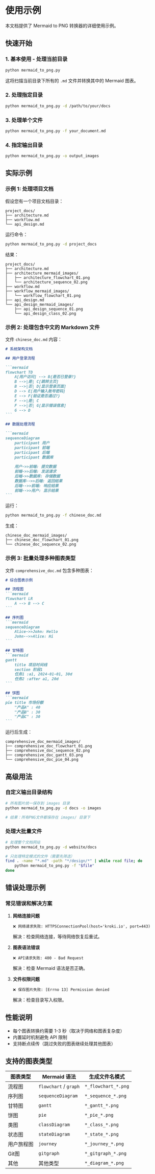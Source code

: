 # 使用示例

本文档提供了 Mermaid to PNG 转换器的详细使用示例。

## 快速开始

### 1. 基本使用 - 处理当前目录

```bash
python mermaid_to_png.py
```

这将扫描当前目录下所有的 `.md` 文件并转换其中的 Mermaid 图表。

### 2. 处理指定目录

```bash
python mermaid_to_png.py -d /path/to/your/docs
```

### 3. 处理单个文件

```bash
python mermaid_to_png.py -f your_document.md
```

### 4. 指定输出目录

```bash
python mermaid_to_png.py -o output_images
```

## 实际示例

### 示例 1: 处理项目文档

假设您有一个项目文档目录：

```
project_docs/
├── architecture.md
├── workflow.md
└── api_design.md
```

运行命令：
```bash
python mermaid_to_png.py -d project_docs
```

结果：
```
project_docs/
├── architecture.md
├── architecture_mermaid_images/
│   ├── architecture_flowchart_01.png
│   └── architecture_sequence_02.png
├── workflow.md
├── workflow_mermaid_images/
│   └── workflow_flowchart_01.png
├── api_design.md
└── api_design_mermaid_images/
    ├── api_design_sequence_01.png
    └── api_design_class_02.png
```

### 示例 2: 处理包含中文的 Markdown 文件

文件 `chinese_doc.md` 内容：

````markdown
# 系统架构文档

## 用户登录流程

```mermaid
flowchart TD
    A[用户访问] --> B{是否已登录?}
    B -->|是| C[跳转主页]
    B -->|否| D[显示登录页面]
    D --> E[用户输入账号密码]
    E --> F{验证是否通过?}
    F -->|是| C
    F -->|否| G[显示错误信息]
    G --> D
```

## 数据处理流程

```mermaid
sequenceDiagram
    participant 用户
    participant 前端
    participant 后端
    participant 数据库
    
    用户->>前端: 提交数据
    前端->>后端: 发送请求
    后端->>数据库: 存储数据
    数据库-->>后端: 返回结果
    后端-->>前端: 响应结果
    前端-->>用户: 显示结果
```
````

运行：
```bash
python mermaid_to_png.py -f chinese_doc.md
```

生成：
```
chinese_doc_mermaid_images/
├── chinese_doc_flowchart_01.png
└── chinese_doc_sequence_02.png
```

### 示例 3: 批量处理多种图表类型

文件 `comprehensive_doc.md` 包含多种图表：

````markdown
# 综合图表示例

## 流程图
```mermaid
flowchart LR
    A --> B --> C
```

## 序列图
```mermaid
sequenceDiagram
    Alice->>John: Hello
    John-->>Alice: Hi
```

## 甘特图
```mermaid
gantt
    title 项目时间线
    section 阶段1
    任务1 :a1, 2024-01-01, 30d
    任务2 :after a1, 20d
```

## 饼图
```mermaid
pie title 市场份额
    "产品A" : 40
    "产品B" : 30
    "产品C" : 30
```
````

运行后生成：
```
comprehensive_doc_mermaid_images/
├── comprehensive_doc_flowchart_01.png
├── comprehensive_doc_sequence_02.png
├── comprehensive_doc_gantt_03.png
└── comprehensive_doc_pie_04.png
```

## 高级用法

### 自定义输出目录结构

```bash
# 所有图片统一保存到 images 目录
python mermaid_to_png.py -d docs -o images

# 结果：所有PNG文件都保存在 images/ 目录下
```

### 处理大批量文件

```bash
# 处理整个文档网站
python mermaid_to_png.py -d website/docs

# 只处理特定模式的文件（需要先筛选）
find . -name "*.md" -path "*/design/*" | while read file; do
    python mermaid_to_png.py -f "$file"
done
```

## 错误处理示例

### 常见错误和解决方案

1. **网络连接问题**
   ```
   ❌ 网络请求失败: HTTPSConnectionPool(host='kroki.io', port=443)
   ```
   解决：检查网络连接，等待网络恢复后重试。

2. **图表语法错误**
   ```
   ❌ API请求失败: 400 - Bad Request
   ```
   解决：检查 Mermaid 语法是否正确。

3. **文件权限问题**
   ```
   ❌ 保存图片失败: [Errno 13] Permission denied
   ```
   解决：检查目录写入权限。

## 性能说明

- 每个图表转换约需要 1-3 秒（取决于网络和图表复杂度）
- 内置延时机制避免 API 限制
- 支持断点续传（跳过失败的图表继续处理其他图表）

## 支持的图表类型

| 图表类型 | Mermaid 语法 | 生成文件名模式 |
|---------|-------------|---------------|
| 流程图 | `flowchart` / `graph` | `*_flowchart_*.png` |
| 序列图 | `sequenceDiagram` | `*_sequence_*.png` |
| 甘特图 | `gantt` | `*_gantt_*.png` |
| 饼图 | `pie` | `*_pie_*.png` |
| 类图 | `classDiagram` | `*_class_*.png` |
| 状态图 | `stateDiagram` | `*_state_*.png` |
| 用户旅程图 | `journey` | `*_journey_*.png` |
| Git图 | `gitgraph` | `*_gitgraph_*.png` |
| 其他 | 其他类型 | `*_diagram_*.png` |
